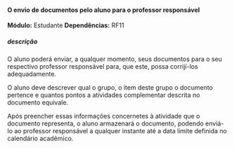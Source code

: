 #### O envio de documentos pelo aluno para o professor responsável

**Módulo:** Estudante
**Dependências:** RF11
##### descrição
O aluno poderá enviar, a qualquer momento, seus documentos  para o seu respectivo professor responsável para, que este, possa corrijí-los adequadamente.

O aluno deve descrever qual o grupo, o item deste grupo o documento pertence e quantos pontos a atividades complementar descrita no documento equivale. 

Após preencher essas informações concernetes à atividade que o documento representa, o aluno armazenará o documento, podendo enviá-lo ao professor responsável a qualquer instante até a data limite definida no calendário acadêmico.